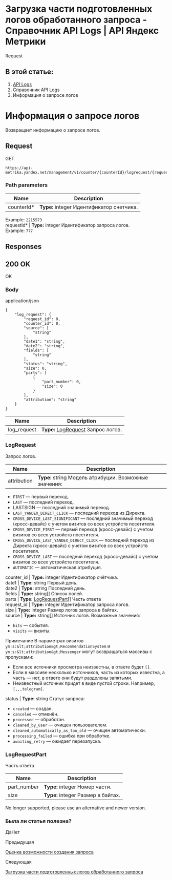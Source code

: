 # Загрузка части подготовленных логов обработанного запроса - Справочник API Logs | API Яндекс Метрики

Request

## В этой статье:

  1. [API Logs](../index.md)
  2. Справочник API Logs
  3. Информация о запросе логов

# Информация о запросе логов

Возвращает информацию о запросе логов.

## [](ru/logs/openapi/getLogRequest#request)Request

GET
    
    
    https://api-metrika.yandex.net/management/v1/counter/{counterId}/logrequest/{requestId}
    

### [](ru/logs/openapi/getLogRequest#path-parameters)Path parameters

**Name** |  **Description**  
---|---  
counterId* |  **Type:** integer<int32> Идентификатор счетчика.  
Example: `2215573`  
requestId* |  **Type:** integer<int32> Идентификатор запроса логов.  
Example: `777`  
  
## [](ru/logs/openapi/getLogRequest#responses)Responses

## [](ru/logs/openapi/getLogRequest#200-ok)200 OK

OK

### [](ru/logs/openapi/getLogRequest#body)Body

application/json
    
    
    {
        "log_request": {
            "request_id": 0,
            "counter_id": 0,
            "source": [
                "string"
            ],
            "date1": "string",
            "date2": "string",
            "fields": [
                "string"
            ],
            "status": "string",
            "size": 0,
            "parts": [
                {
                    "part_number": 0,
                    "size": 0
                }
            ],
            "attribution": "string"
        }
    }
    

**Name** |  **Description**  
---|---  
log_request |  **Type:** [LogRequest](getlogrequest.md) Запрос логов.  
  
### [](ru/logs/openapi/getLogRequest#logrequest)LogRequest

Запрос логов.

**Name** |  **Description**  
---|---  
attribution |  **Type:** string Модель атрибуции. Возможные значения:

  * `FIRST` — первый переход.
  * `LAST` — последний переход.
  * LASTSIGN — последний значимый переход.
  * `LAST_YANDEX_DIRECT_CLICK` — последний переход из Директа.
  * `CROSS_DEVICE_LAST_SIGNIFICANT` — последний значимый переход (кросс-девайс) с учетом визитов со всех устройств посетителя.
  * `CROSS_DEVICE_FIRST` — первый переход (кросс-девайс) с учетом визитов со всех устройств посетителя.
  * `CROSS_DEVICE_LAST_YANDEX_DIRECT_CLICK` — последний переход из Директа (кросс-девайс) с учетом визитов со всех устройств посетителя.
  * `CROSS_DEVICE_LAST` — последний переход (кросс-девайс) с учетом визитов со всех устройств посетителя.
  * `AUTOMATIC` — автоматическая атрибуция.

  
counter_id |  **Type:** integer<int32> Идентификатор счётчика.  
date1 |  **Type:** string Первый день.  
date2 |  **Type:** string Последний день.  
fields |  **Type:** string[] Список полей.  
parts |  **Type:** [LogRequestPart](getlogrequest.md)[] Часть ответа  
request_id |  **Type:** integer<int32> Идентификатор запроса логов.  
size |  **Type:** integer Размер логов запроса в байтах.  
source |  **Type:** string[] Источник логов. Возможные значения:

  * `hits` — события.
  * `visits` — визиты.

Примечание В параметрах визитов `ym:s:&lt;attribution&gt;RecommendationSystem` и `ym:s:&lt;attribution&gt;Messenger` могут возвращаться массивы с пропусками:

  * Если все источники просмотра неизвестны, в ответе будет `[]`.
  * Если в массиве несколько источников, часть из которых известна, а часть — нет, в ответе они будут разделены запятыми.
  * Неизвестный источник придет в виде пустой строки. Например, `[,,,telegram]`.

  
status |  **Type:** string Статус запроса:

  * `created` — создан.
  * `canceled` — отменён.
  * `processed` — обработан.
  * `cleaned_by_user` — очищен пользователем.
  * `cleaned_automatically_as_too_old` — очищен автоматически.
  * `processing_failed` — ошибка при обработке.
  * `awaiting_retry` — ожидает перезапуска.

  
  
### [](ru/logs/openapi/getLogRequest#logrequestpart)LogRequestPart

Часть ответа

**Name** |  **Description**  
---|---  
part_number |  **Type:** integer<int32> Номер части.  
size |  **Type:** integer<int64> Размер в байтах.  
  
No longer supported, please use an alternative and newer version.

### Была ли статья полезна?

ДаНет

Предыдущая

[Оценка возможности создания запроса](evaluate.md)

Следующая

[Загрузка части подготовленных логов обработанного запроса](download.md)